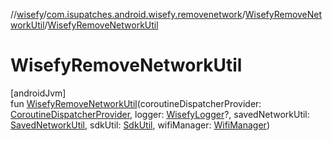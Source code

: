 //[wisefy](../../../index.md)/[com.isupatches.android.wisefy.removenetwork](../index.md)/[WisefyRemoveNetworkUtil](index.md)/[WisefyRemoveNetworkUtil](-wisefy-remove-network-util.md)

# WisefyRemoveNetworkUtil

[androidJvm]\
fun [WisefyRemoveNetworkUtil](-wisefy-remove-network-util.md)(coroutineDispatcherProvider: [CoroutineDispatcherProvider](../../com.isupatches.android.wisefy.util.coroutines/-coroutine-dispatcher-provider/index.md), logger: [WisefyLogger](../../com.isupatches.android.wisefy.logging/-wisefy-logger/index.md)?, savedNetworkUtil: [SavedNetworkUtil](../../com.isupatches.android.wisefy.savednetworks/-saved-network-util/index.md), sdkUtil: [SdkUtil](../../com.isupatches.android.wisefy.util/-sdk-util/index.md), wifiManager: [WifiManager](https://developer.android.com/reference/kotlin/android/net/wifi/WifiManager.html))
